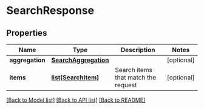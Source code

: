 # SearchResponse

## Properties
Name | Type | Description | Notes
------------ | ------------- | ------------- | -------------
**aggregation** | [**SearchAggregation**](SearchAggregation.md) |  | [optional] 
**items** | [**list[SearchItem]**](SearchItem.md) | Search items that match the request  | [optional] 

[[Back to Model list]](../README.md#documentation-for-models) [[Back to API list]](../README.md#documentation-for-api-endpoints) [[Back to README]](../README.md)


